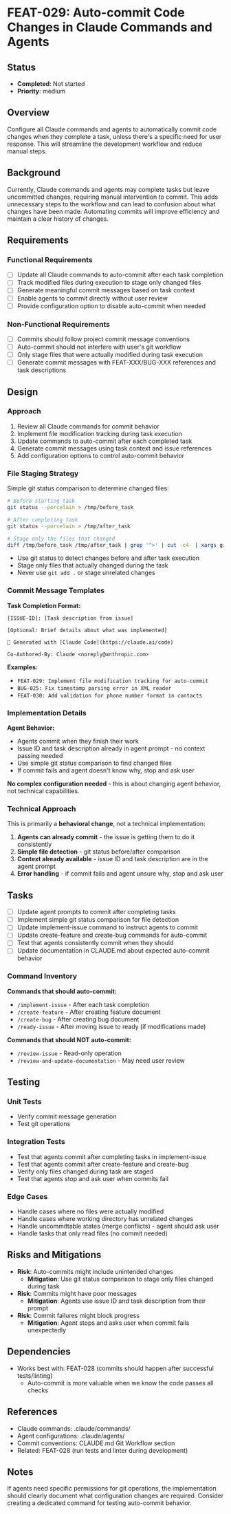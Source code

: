 # FEAT-029: Auto-commit Code Changes in Claude Commands and Agents

## Status
- **Completed**: Not started
- **Priority**: medium

## Overview
Configure all Claude commands and agents to automatically commit code changes when they complete a task, unless there's a specific need for user response. This will streamline the development workflow and reduce manual steps.

## Background
Currently, Claude commands and agents may complete tasks but leave uncommitted changes, requiring manual intervention to commit. This adds unnecessary steps to the workflow and can lead to confusion about what changes have been made. Automating commits will improve efficiency and maintain a clear history of changes.

## Requirements
### Functional Requirements
- [ ] Update all Claude commands to auto-commit after each task completion
- [ ] Track modified files during execution to stage only changed files
- [ ] Generate meaningful commit messages based on task context
- [ ] Enable agents to commit directly without user review
- [ ] Provide configuration option to disable auto-commit when needed

### Non-Functional Requirements
- [ ] Commits should follow project commit message conventions
- [ ] Auto-commit should not interfere with user's git workflow
- [ ] Only stage files that were actually modified during task execution
- [ ] Generate commit messages with FEAT-XXX/BUG-XXX references and task descriptions

## Design
### Approach
1. Review all Claude commands for commit behavior
2. Implement file modification tracking during task execution
3. Update commands to auto-commit after each completed task
4. Generate commit messages using task context and issue references
5. Add configuration options to control auto-commit behavior

### File Staging Strategy
Simple git status comparison to determine changed files:
```bash
# Before starting task
git status --porcelain > /tmp/before_task

# After completing task
git status --porcelain > /tmp/after_task

# Stage only the files that changed
diff /tmp/before_task /tmp/after_task | grep '^>' | cut -c4- | xargs git add
```

- Use git status to detect changes before and after task execution
- Stage only files that actually changed during the task
- Never use `git add .` or stage unrelated changes

### Commit Message Templates
**Task Completion Format:**
```
[ISSUE-ID]: [Task description from issue]

[Optional: Brief details about what was implemented]

🤖 Generated with [Claude Code](https://claude.ai/code)

Co-Authored-By: Claude <noreply@anthropic.com>
```

**Examples:**
- `FEAT-029: Implement file modification tracking for auto-commit`
- `BUG-025: Fix timestamp parsing error in XML reader`
- `FEAT-030: Add validation for phone number format in contacts`

### Implementation Details
**Agent Behavior:**
- Agents commit when they finish their work
- Issue ID and task description already in agent prompt - no context passing needed
- Use simple git status comparison to find changed files
- If commit fails and agent doesn't know why, stop and ask user

**No complex configuration needed** - this is about changing agent behavior, not technical capabilities.

### Technical Approach
This is primarily a **behavioral change**, not a technical implementation:

1. **Agents can already commit** - the issue is getting them to do it consistently
2. **Simple file detection** - git status before/after comparison
3. **Context already available** - issue ID and task description are in the agent prompt
4. **Error handling** - if commit fails and agent unsure why, stop and ask user

## Tasks
- [ ] Update agent prompts to commit after completing tasks
- [ ] Implement simple git status comparison for file detection
- [ ] Update implement-issue command to instruct agents to commit
- [ ] Update create-feature and create-bug commands for auto-commit
- [ ] Test that agents consistently commit when they should
- [ ] Update documentation in CLAUDE.md about expected auto-commit behavior

### Command Inventory
**Commands that should auto-commit:**
- `/implement-issue` - After each task completion
- `/create-feature` - After creating feature document
- `/create-bug` - After creating bug document
- `/ready-issue` - After moving issue to ready (if modifications made)

**Commands that should NOT auto-commit:**
- `/review-issue` - Read-only operation
- `/review-and-update-documentation` - May need user review

## Testing
### Unit Tests
- Verify commit message generation
- Test git operations

### Integration Tests
- Test that agents commit after completing tasks in implement-issue
- Test that agents commit after create-feature and create-bug
- Verify only files changed during task are staged
- Test that agents stop and ask user when commits fail

### Edge Cases
- Handle cases where no files were actually modified
- Handle cases where working directory has unrelated changes
- Handle uncommittable states (merge conflicts) - agent should ask user
- Handle tasks that only read files (no commit needed)

## Risks and Mitigations
- **Risk**: Auto-commits might include unintended changes
  - **Mitigation**: Use git status comparison to stage only files changed during task
- **Risk**: Commits might have poor messages
  - **Mitigation**: Agents use issue ID and task description from their prompt
- **Risk**: Commit failures might block progress
  - **Mitigation**: Agent stops and asks user when commit fails unexpectedly

## Dependencies
- Works best with: FEAT-028 (commits should happen after successful tests/linting)
  - Auto-commit is more valuable when we know the code passes all checks

## References
- Claude commands: .claude/commands/
- Agent configurations: .claude/agents/
- Commit conventions: CLAUDE.md Git Workflow section
- Related: FEAT-028 (run tests and linter during development)

## Notes
If agents need specific permissions for git operations, the implementation should clearly document what configuration changes are required. Consider creating a dedicated command for testing auto-commit behavior.